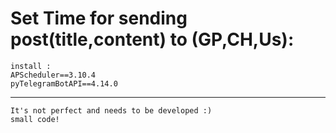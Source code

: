 # Set Time for sending post(title,content) to (GP,CH,Us):

    install :
    APScheduler==3.10.4
    pyTelegramBotAPI==4.14.0
----------------------------------------
    It's not perfect and needs to be developed :)
    small code!
    
    

